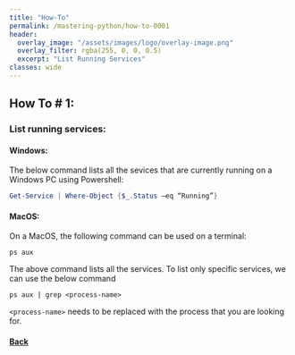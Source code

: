 ```yaml
---
title: "How-To"
permalink: /mastering-python/how-to-0001
header:
  overlay_image: "/assets/images/logo/overlay-image.png"
  overlay_filter: rgba(255, 0, 0, 0.5)
  excerpt: "List Running Services"
classes: wide
---
```


## How To # 1:

### List running services:

#### Windows:
The below command lists all the sevices that are currently running on a Windows PC using Powershell:

```powershell
Get-Service | Where-Object {$_.Status –eq “Running”}
```

#### MacOS:
On a MacOS, the following command can be used on a terminal:

```terminal
ps aux
```

The above command lists all the services. To list only specific services, we can use the below command

```terminal
ps aux | grep <process-name>
```

`<process-name>` needs to be replaced with the process that you are looking for.

#### [Back](./notes-0001.md)
